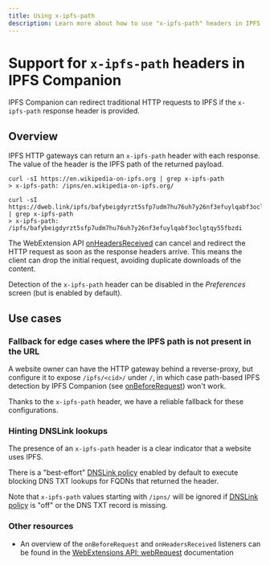```yaml
---
title: Using x-ipfs-path
description: Learn more about how to use "x-ipfs-path" headers in IPFS Companion.
---
```


# Support for `x-ipfs-path` headers in IPFS Companion

IPFS Companion can redirect traditional HTTP requests to IPFS if the `x-ipfs-path` response header is provided.

## Overview

IPFS HTTP gateways can return an `x-ipfs-path` header with each response. The value of the header is the IPFS path of the returned payload.

```shell
curl -sI https://en.wikipedia-on-ipfs.org | grep x-ipfs-path
> x-ipfs-path: /ipns/en.wikipedia-on-ipfs.org/
```

```shell
curl -sI https://dweb.link/ipfs/bafybeigdyrzt5sfp7udm7hu76uh7y26nf3efuylqabf3oclgtqy55fbzdi | grep x-ipfs-path
> x-ipfs-path: /ipfs/bafybeigdyrzt5sfp7udm7hu76uh7y26nf3efuylqabf3oclgtqy55fbzdi
```

The WebExtension API [onHeadersReceived](https://developer.mozilla.org/en-US/docs/Mozilla/Add-ons/WebExtensions/API/webRequest/onHeadersReceived) can cancel and redirect the HTTP request as soon as the response headers arrive. This means the client can drop the initial request, avoiding duplicate downloads of the content.

Detection of the `x-ipfs-path` header can be disabled in the _Preferences_ screen (but is enabled by default).

## Use cases

### Fallback for edge cases where the IPFS path is not present in the URL

A website owner can have the HTTP gateway behind a reverse-proxy, but configure it to expose `/ipfs/<cid>/` under `/`, in which case path-based IPFS detection by IPFS Companion (see [onBeforeRequest](https://developer.mozilla.org/en-US/Add-ons/WebExtensions/API/webRequest/onBeforeRequest)) won't work.

Thanks to the `x-ipfs-path` header, we have a reliable fallback for these configurations.

### Hinting DNSLink lookups

The presence of an `x-ipfs-path` header is a clear indicator that a website uses IPFS.

There is a "best-effort" [DNSLink policy](dnslink-companion.md) enabled by default to execute blocking DNS TXT lookups for FQDNs that returned the header.

Note that `x-ipfs-path` values starting with `/ipns/` will be ignored if [DNSLink policy](dnslink-companion.md) is "off" or the DNS TXT record is missing.

### Other resources

- An overview of the `onBeforeRequest` and `onHeadersReceived` listeners can be found in the [WebExtensions API: webRequest](https://developer.mozilla.org/en-US/docs/Mozilla/Add-ons/WebExtensions/API/webRequest) documentation
